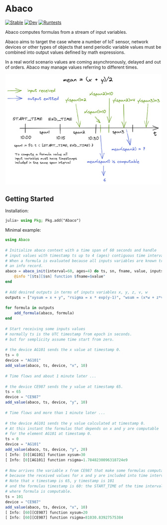 # Abaco

[![Stable](https://img.shields.io/badge/docs-stable-blue.svg)](https://attdona.github.io/Abaco.jl/stable)
[![Dev](https://img.shields.io/badge/docs-dev-blue.svg)](https://attdona.github.io/Abaco.jl/dev)
[![Runtests](https://github.com/attdona/Abaco.jl/actions/workflows/Runtests.yml/badge.svg)](https://github.com/attdona/Abaco.jl/actions/workflows/Runtests.yml)

Abaco computes formulas from a stream of input variables.

Abaco aims to target the case where a number of IoT sensor, network devices or other types of objects that send periodic variable values must be combined into output values defined by math expressions.

In a real world scenario values are coming asynchronously, delayed and out of orders. Abaco may manage values referring to different times.

![timeline](https://github.com/attdona/Abaco.jl/blob/main/docs/images/timeline.png?raw=true)

## Getting Started

Installation:

```julia
julia> using Pkg; Pkg.add("Abaco")    
```

Minimal example:

```julia
using Abaco

# Initialize abaco context with a time span of 60 seconds and handle
# input values with timestamp ts up to 4 (ages) contiguous time intervals.
# When a formula is evaluated because all inputs variables are known traces
# an info record.
abaco = abaco_init(interval=60, ages=4) do ts, sn, fname, value, inputs
    @info "[$ts][$sn] function $fname=$value"
end

# Add desired outputs in terms of inputs variables x, y, z, v, w
outputs = ["xysum = x + y", "rsigma = x * exp(y-1)", "wsum = (x*w + z*v)"]

for formula in outputs
    add_formula(abaco, formula)
end

# Start receiving some inputs values
# normally ts is the UTC timestamp from epoch in seconds.
# but for semplicity assume time start from zero.

# the device AG101 sends the x value at timestamp 0.
ts = 0
device = "AG101"
add_value(abaco, ts, device, "x", 10)

# Time flows and about 1 minute later ...

# the device CE987 sends the y value at timestamp 65.
ts = 65
device = "CE987"
add_value(abaco, ts, device, "y", 10)

# Time flows and more than 1 minute later ...

# the device AG101 sends the y value calculated at timestamp 0.
# At this instant the formulas that depends on x and y are computable
# for the element AG101 at timestamp 0.
ts = 0
device = "AG101"
add_value(abaco, ts, device, "y", 20)
[ Info: [0][AG101] function xysum=30
[ Info: [0][AG101] function rsigma=1.7848230096318724e9

# Now arrives the variable x from CE987 that make some formulas computables
# because the received values for x and y are included into time interval [60, 120).
# Note that x timestamp is 65, y timestamp is 101
# and the formulas timestamp is 60: the START_TIME of the time interval
# where formula is computable. 
ts = 101
device = "CE987"
add_value(abaco, ts, device, "x", 10)
[ Info: [60][CE987] function xysum=20
[ Info: [60][CE987] function rsigma=81030.83927575384

```
